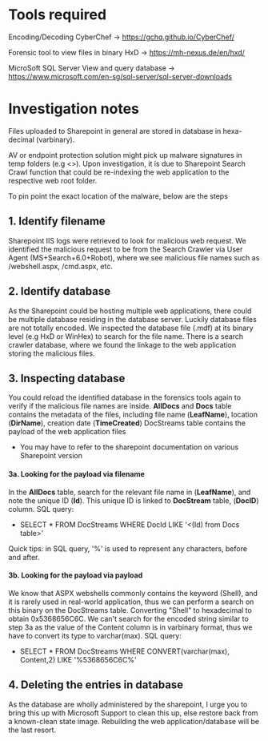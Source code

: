 # Tools required
Encoding/Decoding
CyberChef -> https://gchq.github.io/CyberChef/ 

Forensic tool to view files in binary
HxD -> https://mh-nexus.de/en/hxd/

MicroSoft SQL Server
View and query database -> https://www.microsoft.com/en-sg/sql-server/sql-server-downloads

# Investigation notes
Files uploaded to Sharepoint in general are stored in database in hexa-decimal (varbinary).

AV or endpoint protection solution might pick up malware signatures in temp folders (e.g <>). Upon investigation, it is due to Sharepoint Search Crawl function that could be re-indexing the web application to the respective web root folder.

To pin point the exact location of the malware, below are the steps

## 1. Identify filename
Sharepoint IIS logs were retrieved to look for malicious web request. We identified the malicious request to be from the Search Crawler via User Agent (MS+Search+6.0+Robot), where we see malicious file names such as /webshell.aspx, /cmd.aspx, etc.

## 2. Identify database
As the Sharepoint could be hosting multiple web applications, there could be multiple database residing in the database server. Luckily database files are not totally encoded. We inspected the database file (.mdf) at its binary level (e.g HxD or WinHex) to search for the file name.
There is a search crawler database, where we found the linkage to the web application storing the malicious files.

## 3. Inspecting database
You could reload the identified database in the forensics tools again to verify if the malicious file names are inside.
**AllDocs** and **Docs** table contains the metadata of the files, including file name (**LeafName**), location (**DirName**), creation date (**TimeCreated**)
DocStreams table contains the payload of the web application files
- You may have to refer to the sharepoint documentation on various Sharepoint version

#### 3a. Looking for the payload via filename
In the **AllDocs** table, search for the relevant file name in (**LeafName**), and note the unique ID (**Id**).
This unique ID is linked to **DocStream** table, (**DocID**) column.
SQL query:
- SELECT * FROM DocStreams WHERE DocId LIKE '<(Id) from Docs table>'

Quick tips: in SQL query, '%' is used to represent any characters, before and after.

#### 3b. Looking for the payload via payload
We know that ASPX webshells commonly contains the keyword (Shell), and it is rarely used in real-world application, thus we can perform a search on this binary on the DocStreams table.
Converting "Shell" to hexadecimal to obtain 0x5368656C6C.
We can't search for the encoded string similar to step 3a as the value of the Content column is in varbinary format, thus we have to convert its type to varchar(max).
SQL query:
- SELECT * FROM DocStreams WHERE CONVERT(varchar(max), Content,2) LIKE '%5368656C6C%'

## 4. Deleting the entries in database

As the database are wholly administered by the sharepoint, I urge you to bring this up with Microsoft Support to clean this up, else restore back from a known-clean state image. Rebuilding the web application/database will be the last resort.
